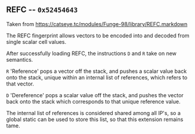 ## REFC -- `0x52454643`

Taken from https://catseye.tc/modules/Funge-98/library/REFC.markdown

The REFC fingerprint allows vectors to be encoded into and decoded from
single scalar cell values.

After successfully loading REFC, the instructions `D` and `R` take on
new semantics.

`R` 'Reference' pops a vector off the stack, and pushes a scalar value
back onto the stack, unique within an internal list of references, which
refers to that vector.

`D` 'Dereference' pops a scalar value off the stack, and pushes the
vector back onto the stack which corresponds to that unique reference
value.

The internal list of references is considered shared among all IP's, so
a global static can be used to store this list, so that this extension
remains tame.
